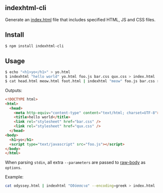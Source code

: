 ## indexhtml-cli

Generate an [index.html](http://github.com/azer/indexhtml) file that includes specified HTML, JS and CSS files.

## Install

```bash
$ npm install indexhtml-cli
```

## Usage

```bash
$ echo "<h1>yo</h1>" > yo.html
$ indexhtml "hello world" yo.html foo.js bar.css qux.css > index.html
$ cat head.html meow.html foot.html | indexhtml "meow" foo.js bar.css > index.html
```

Outputs:

```html
<!DOCTYPE html>
<html>
  <head>
    <meta http-equiv="content-type" content="text/html; charset=UTF-8">
    <title>hello world</title>
    <link rel="stylesheet" href="bar.css" />
    <link rel="stylesheet" href="qux.css" />
  </head>
<body>
  <h1>yo</h1>
  <script type="text/javascript" src="foo.js"></script>
</body>
</html>
```

When parsing `stdin`, all extra `--parameters` are passed to [raw-body](https://github.com/stream-utils/raw-body) as `options`.

Example:

```bash
cat odyssey.html | indexhtml "Οδύσσεια" --encoding=greek > index.html
```
